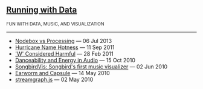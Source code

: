 ## [Running with Data](https://jsundram.github.io/runningwithdata.com)
<sub>FUN WITH DATA, MUSIC, AND VISUALIZATION</sub>

---

* [Nodebox vs Processing](./posts/nodebox-vs-processing.html) &mdash; 06 Jul 2013
* [Hurricane Name Hotness](./posts/hurricane-name-hotness.html) &mdash; 11 Sep 2011
* ['W' Considered Harmful](./posts/w-considered-harmful.html) &mdash; 28 Feb 2011
* [Danceability and Energy in Audio](./posts/danceability-and-energy.html) &mdash; 15 Oct 2010
* [SongbirdVis: Songbird's first music visualizer](../posts/songbirdvis.html) &mdash; 02 Jun 2010
* [Earworm and Capsule](../posts/earworm-capsule.html) &mdash; 14 May 2010
* [streamgraph.js](../posts/streamgraph.html) &mdash; 02 May 2010


